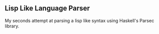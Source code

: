 ## Lisp Like Language Parser
My seconds attempt at parsing a lisp like syntax using Haskell's Parsec library.
